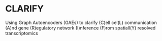 # CLARIFY
Using Graph Autoencoders (GAEs) to clarify (C)ell cel(L) communication (A)nd gene (R)egulatory network (I)nference  (F)rom spatiall(Y) resolved transcriptomics 
